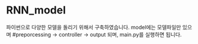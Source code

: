 # RNN_model
파이썬으로 다양한 모델을 돌리기 위해서 구축하였습니다.
model에는 모델파일만 있으며
#preporcessing -> controller -> output 되며, main.py를 실행하면 됩니다.
